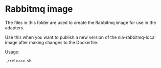 # Rabbitmq image

The files in this folder are used to create the Rabbitmq image for use in the adapters.

Use this when you want to publish a new version of the nia-rabbitmq-local image after making changes to the Dockerfile.

Usage:
```bash
./release.sh
```
